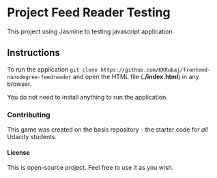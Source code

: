 # Project Feed Reader Testing

This project using Jasmine to testing javascript application.

## Instructions

To run the application `git clone https://github.com/KKRubaj/frontend-nanodegree-feedreader` and open the HTML file (**./index.html**) in any browser.

You do not need to install anything to run the application.


### Contributing

This game was created on the basis repository - the starter code for _all_ Udacity students.


#### License

This is open-source project. Feel free to use it as you wish.
